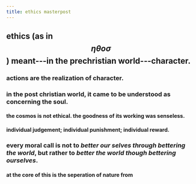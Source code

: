 ```yaml
---
title: ethics masterpost
---
```


## ethics (as in $$\eta\theta o\sigma$$) meant---in the prechristian world---character.
### actions are the realization of character.
### in the post christian world, it came to be understood as concerning the soul.
#### the cosmos is not ethical. the goodness of its working was senseless.
#### individual judgement; individual punishment; individual reward.
### every moral call is not to *better our selves through bettering the world*, but rather to *better the world though bettering ourselves*.
#### at the core of this is the seperation of nature from
##
